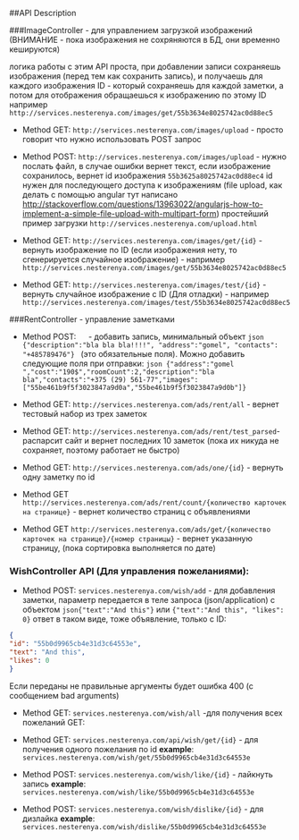 ##API Description

###ImageController - для управлением загрузкой изображений (ВНИМАНИЕ - пока изображения не сохряняются в БД, они временно кешируются)

логика работы с этим API проста, при добавлении записи сохраняешь изображения (перед тем как сохранить запись), и получаешь для каждого изображения ID - который сохраняешь для каждой заметки, а потом для отображения обращаешься к изображению по этому ID например ```http://services.nesterenya.com/images/get/55b3634e8025742ac0d88ec5```

* Method GET: ```http://services.nesterenya.com/images/upload``` - просто говорит что нужно использовать POST запрос

* Method POST: ```http://services.nesterenya.com/images/upload``` - нужно послать файл, в случае ошибки вернет текст, если изображение сохранилось, вернет id изображения ```55b3625a8025742ac0d88ec4``` id нужен для последующего доступа к изображениям   (file upload, как делать с помощью angular тут написано http://stackoverflow.com/questions/13963022/angularjs-how-to-implement-a-simple-file-upload-with-multipart-form) простейший пример загрузки ```http://services.nesterenya.com/upload.html```

* Method GET: ```http://services.nesterenya.com/images/get/{id}``` - вернуть изображение по ID (если изображения нету, то сгенерируется случайное изображение)  - например ```http://services.nesterenya.com/images/get/55b3634e8025742ac0d88ec5``` 

* Method GET: ```http://services.nesterenya.com/images/test/{id}``` - вернуть случайное изображение с ID (Для отладки)  - например ```http://services.nesterenya.com/images/test/55b3634e8025742ac0d88ec5``` 

###RentController - управление заметками

* Method POST: ```  ``` - добавить запись, минимальный объект ```json {"description":"bla bla bla!!!!", "address":"gomel", "contacts": "+485789476"} ``` (это обязательные поля). Можно добавить следующие поля при отправки: ```json {"address":"gomel ","cost":"190$","roomCount":2,"description":"bla bla","contacts":"+375 (29) 561-77","images": ["55be461b9f5f3023847a9d0a","55be461b9f5f3023847a9d0b"]} ```

* Method GET: ```http://services.nesterenya.com/ads/rent/all``` - вернет тестовый набор из трех заметок

* Method GET: ```http://services.nesterenya.com/ads/rent/test_parsed```- распарсит сайт и вернет последних 10 заметок (пока их никуда не сохраняет, поэтому работает не быстро)

* Method GET: ```http://services.nesterenya.com/ads/one/{id}``` - вернуть одну заметку по id

* Method GET ```http://services.nesterenya.com/ads/rent/count/{количество карточек на странице}``` - вернет количество страниц с объявлениями

* Method GET ```http://services.nesterenya.com/ads/get/{количество карточек на странице}/{номер страницы}``` - вернет указанную страницу, (пока сортировка выполняется по дате)


### WishController API (Для управления пожеланиями):

* Method POST: ```services.nesterenya.com/wish/add``` - для добавления заметки, параметр передается в теле запроса (json/application) с объектом ```json{"text":"And this"}``` или ```{"text":"And this", "likes": 0}``` ответ в таком виде, тоже объявление, только с ID:
```json
{
"id": "55b0d9965cb4e31d3c64553e",
"text": "And this",
"likes": 0
}
```
Если переданы не правильные аргументы будет ошибка 400 (с сообщением bad arguments)

* Method GET: ```services.nesterenya.com/wish/all``` -для получения всех пожеланий GET:
* Method GET: ```services.nesterenya.com/api/wish/get/{id}``` -
для получения одного пожелания по id **example**: ```services.nesterenya.com/wish/get/55b0d9965cb4e31d3c64553e```

* Method POST: ```services.nesterenya.com/wish/like/{id}``` - лайкнуть запись **example**: ```services.nesterenya.com/wish/like/55b0d9965cb4e31d3c64553e```

* Method POST: ```services.nesterenya.com/wish/dislike/{id}``` -
для дизлайка **example**: ```services.nesterenya.com/wish/dislike/55b0d9965cb4e31d3c64553e```


